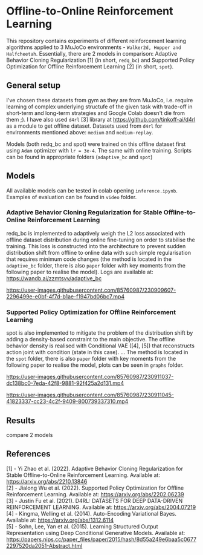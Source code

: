 # Offline-to-Online Reinforcement Learning
This repository contains experiments of different reinforcement learning algorithms applied to 3 MuJoCo environments - `Walker2d, Hopper and Halfcheetah`. Essentially, there are 2 models in comparison: Adaptive Behavior Cloning Regularization [1] (in short, `redq_bc`) and Supported Policy Optimization for Offline Reinforcement Learning [2] (in short, `spot`).

## General setup
I've chosen these datasets from gym as they are from MuJoCo, i.e. require learning of complex underlying structufe of the given task with trade-off in short-term and long-term strategies and Google Colab doesn't die from them ;). I have also used `d4rl` [3] library at https://github.com/tinkoff-ai/d4rl as a module to get offline dataset. Datasets used from `d4rl` for environments mentioned above: `medium` and `medium-replay`. 

Models (both redq_bc and spot) were trained on this offline dataset first using `Adam` optimizer with `lr = 3e-4`. The same with online training. Scripts can be found in appropriate folders (`adaptive_bc` and `spot`)

## Models

All available models can be tested in colab opening `inference.ipynb`. Examples of evaluation can be found in `video` folder.

### Adaptive Behavior Cloning Regularization for Stable Offline-to-Online Reinforcement Learning
redq_bc is implemented to adaptively weigh the L2 loss associated with offline dataset distribution during online fine-tuning on order to stabilise the training. This loss is constructed into the architecture to prevent sudden distribution shift from offline to online data with such simple regularisation that requires minimum code changes (the method is located in the `adaptive_bc` folder, there is also `paper` folder with key moments from the following paper to realise the model). Logs are available at: https://wandb.ai/zzmtsvv/adaptive_bc


https://user-images.githubusercontent.com/85760987/230909607-2296499e-e0bf-4f7d-b1ae-f1947bd06bc7.mp4


### Supported Policy Optimization for Offline Reinforcement Learning
spot is also implemented to mitigate the problem of the distribution shift by adding a density-based constraint to the main objective. The offline behavior density is realised with Conditional VAE ([4], [5]) that reconstructs action joint with condition (state in this case). ... The method is located in the `spot` folder, there is also `paper` folder with key moments from the following paper to realise the model, plots can be seen in `graphs` folder.



https://user-images.githubusercontent.com/85760987/230911037-dc138bc0-7eda-42f8-9881-92f425a2d131.mp4

https://user-images.githubusercontent.com/85760987/230911045-41823337-cc23-4c2f-9409-800739337310.mp4


## Results
compare 2 models


## References
[1] - Yi Zhao et al. (2022). Adaptive Behavior Cloning Regularization for Stable Offline-to-Online Reinforcement Learning. Available at: https://arxiv.org/abs/2210.13846 <br />
[2] - Jialong Wu et al. (2022). Supported Policy Optimization for Offline Reinforcement Learning. Available at: https://arxiv.org/abs/2202.06239 <br />
[3] - Justin Fu et al. (2021). D4RL: DATASETS FOR DEEP DATA-DRIVEN REINFORCEMENT LEARNING. Available at: https://arxiv.org/abs/2004.07219 <br />
[4] - Kingma, Welling et al. (2014). Auto-Encoding Variational Bayes. Available at: https://arxiv.org/abs/1312.6114 <br />
[5] - Sohn, Lee, Yan et al. (2015). Learning Structured Output Representation using Deep Conditional Generative Models. Available at: https://papers.nips.cc/paper_files/paper/2015/hash/8d55a249e6baa5c06772297520da2051-Abstract.html
